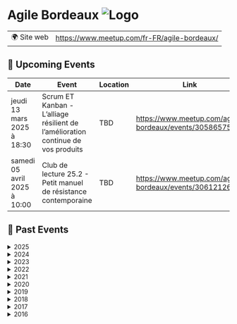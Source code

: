 # Agile Bordeaux ![Logo](https://example.com/logo-agile-bordeaux.png)

|                                |     |
| ------------------------------ | --- |
| 🌍 Site web                    | https://www.meetup.com/fr-FR/agile-bordeaux/ |

<!-- EVENTS:START -->
## 📅 Upcoming Events

| Date | Event | Location | Link |
|------|--------|----------|------|
| jeudi 13 mars 2025 à 18:30 | Scrum ET Kanban - L’alliage résilient de l’amélioration continue de vos produits | TBD | https://www.meetup.com/agile-bordeaux/events/305865751/ |
| samedi 05 avril 2025 à 10:00 | Club de lecture 25.2 - Petit manuel de résistance contemporaine | TBD | https://www.meetup.com/agile-bordeaux/events/306121267/ |

## 📆 Past Events

<details>
<summary>2025</summary>

| Date | Event | Location | Link |
|------|--------|----------|------|
| samedi 15 février 2025 à 09:00 | Coaching Dojo 25.1 | TBD | https://www.meetup.com/agile-bordeaux/events/305095745/ |
| samedi 08 février 2025 à 10:00 | Club de lecture 25.1 - Nexus | TBD | https://www.meetup.com/agile-bordeaux/events/305223231/ |
</details>

<details>
<summary>2024</summary>

| Date | Event | Location | Link |
|------|--------|----------|------|
| samedi 30 novembre 2024 à 10:00 | Club de lecture 24.8 - Une sacrée envie de foutre le bordel | TBD | https://www.meetup.com/agile-bordeaux/events/303986394/ |
| samedi 05 octobre 2024 à 10:00 | Club de lecture 24.7 - Dans le cerveau des champions | TBD | https://www.meetup.com/agile-bordeaux/events/302002220/ |
| samedi 07 septembre 2024 à 10:00 | Club de lecture 24.6 - Les livres de l’été | TBD | https://www.meetup.com/agile-bordeaux/events/302002044/ |
| samedi 29 juin 2024 à 09:00 | Coaching Dojo Juin | TBD | https://www.meetup.com/agile-bordeaux/events/301323388/ |
| samedi 15 juin 2024 à 10:00 | Club de lecture 24.5 - Pour en finir avec le machin | TBD | https://www.meetup.com/agile-bordeaux/events/301013894/ |
| mardi 07 mai 2024 à 19:00 | Atelier du PO #6 : Mission anti-sabotage | TBD | https://www.meetup.com/agile-bordeaux/events/300755558/ |
| samedi 04 mai 2024 à 10:00 | Club de lecture 24.4 - Changer d’altitude | TBD | https://www.meetup.com/agile-bordeaux/events/299362757/ |
| samedi 23 mars 2024 à 09:30 | Club de lecture 24.3 - La boîte à outils de la méthode OKR | Online | https://www.meetup.com/agile-bordeaux/events/298848223/ |
| samedi 16 mars 2024 à 09:00 | Coaching Dojo Mars | TBD | https://www.meetup.com/agile-bordeaux/events/299213788/ |
| mercredi 13 mars 2024 à 19:00 | Atelier du PO #5 : Lean Coffee | TBD | https://www.meetup.com/agile-bordeaux/events/299637290/ |
| mardi 27 février 2024 à 19:00 | Agile Bordeaux 24.1 | TBD | https://www.meetup.com/agile-bordeaux/events/298910561/ |
| samedi 10 février 2024 à 10:00 | Club de lecture 24.2 - Agile conversations | TBD | https://www.meetup.com/agile-bordeaux/events/297716202/ |
| mercredi 31 janvier 2024 à 19:00 | Atelier du PO #4 : L'évolution du PO : du tacticien au stratège | Online | https://www.meetup.com/agile-bordeaux/events/298588040/ |
| samedi 13 janvier 2024 à 10:00 | Club de lecture 24.1 - Les livres des vacances | TBD | https://www.meetup.com/agile-bordeaux/events/295798791/ |
</details>

<details>
<summary>2023</summary>

| Date | Event | Location | Link |
|------|--------|----------|------|
| mercredi 13 décembre 2023 à 19:00 | Atelier du PO #3 - Demoribo : l'art de la pratique de la démo agile | TBD | https://www.meetup.com/agile-bordeaux/events/297759784/ |
| samedi 18 novembre 2023 à 10:00 | Club de lecture 23.7 - Vivre avec son passé | TBD | https://www.meetup.com/agile-bordeaux/events/296337309/ |
| mercredi 15 novembre 2023 à 18:30 | Atelier du PO #2 - S'essayer à l'eXtreme quotation | TBD | https://www.meetup.com/agile-bordeaux/events/297211586/ |
| mardi 10 octobre 2023 à 19:00 | Atelier du PO #1 - Découvrir les bases de l'UX / UI | TBD | https://www.meetup.com/agile-bordeaux/events/293450726/ |
| samedi 23 septembre 2023 à 10:00 | Club de lecture 23.6 - Réparer les Histoires | TBD | https://www.meetup.com/agile-bordeaux/events/294707236/ |
| samedi 26 août 2023 à 10:00 | Club de lecture 23.5 - Les livres de l’été | TBD | https://www.meetup.com/agile-bordeaux/events/294707074/ |
| samedi 17 juin 2023 à 10:00 | Club de lecture 23.4 - La cinquième discipline | TBD | https://www.meetup.com/agile-bordeaux/events/293404784/ |
| samedi 22 avril 2023 à 10:00 | Club de lecture 23.3 - Moi, toi, nous, petit traité des influences réciproques | TBD | https://www.meetup.com/agile-bordeaux/events/291918981/ |
| samedi 25 février 2023 à 10:00 | Club de lecture 23.2 - Éloge de l'inattendu | TBD | https://www.meetup.com/agile-bordeaux/events/291402181/ |
| samedi 28 janvier 2023 à 10:00 | Club de lecture 23.1 - Ne coupez jamais la poire en deux | TBD | https://www.meetup.com/agile-bordeaux/events/290269432/ |
</details>

<details>
<summary>2022</summary>

| Date | Event | Location | Link |
|------|--------|----------|------|
| samedi 03 décembre 2022 à 10:00 | Club de lecture 22.6 - Théorie U, l'essentiel | TBD | https://www.meetup.com/agile-bordeaux/events/288650730/ |
| samedi 17 septembre 2022 à 10:00 | Club de lecture 22.5 - Coacher avec l’Appreciative Inquiry | TBD | https://www.meetup.com/agile-bordeaux/events/286846272/ |
| samedi 18 juin 2022 à 10:00 | Club de lecture 22.4 - Coacher les émotions | TBD | https://www.meetup.com/agile-bordeaux/events/285883383/ |
| mardi 14 juin 2022 à 18:30 | Découvrir le rôle de Product Owner par la pratique et en aidant les autres. | Online | https://www.meetup.com/agile-bordeaux/events/285783764/ |
| samedi 07 mai 2022 à 10:00 | Club de lecture 22.3 - Optimisez votre équipe | TBD | https://www.meetup.com/agile-bordeaux/events/284996319/ |
| samedi 26 mars 2022 à 10:00 | Club de lecture 22.2 - Vous allez commettre une terrible erreur | TBD | https://www.meetup.com/agile-bordeaux/events/283944840/ |
| samedi 29 janvier 2022 à 10:00 | Club de lecture 22.1 - Team Topologies | TBD | https://www.meetup.com/agile-bordeaux/events/282590209/ |
</details>

<details>
<summary>2021</summary>

| Date | Event | Location | Link |
|------|--------|----------|------|
| samedi 20 novembre 2021 à 10:00 | Club de lecture 21.7 - Les vertus de l’échec | TBD | https://www.meetup.com/agile-bordeaux/events/280890878/ |
| samedi 18 septembre 2021 à 10:00 | Club de lecture 21.6 - Que faire des cons ? | TBD | https://www.meetup.com/agile-bordeaux/events/278697415/ |
| samedi 05 juin 2021 à 10:00 | Club de lecture 21.5 - La dynamique des groupes | TBD | https://www.meetup.com/agile-bordeaux/events/278079384/ |
| samedi 08 mai 2021 à 10:00 | Club de lecture 21.4 - Le thérapeute et le philosophe | TBD | https://www.meetup.com/agile-bordeaux/events/277263118/ |
| mardi 13 avril 2021 à 18:30 | Rupture Douce Saison 007 - Rétro-Confinement - Rencontre avec les auteurs | Online | https://www.meetup.com/agile-bordeaux/events/277286242/ |
| samedi 20 mars 2021 à 10:00 | Club de lecture 21.3 - L'espèce fabulatrice | Online | https://www.meetup.com/agile-bordeaux/events/276525708/ |
| samedi 20 février 2021 à 10:00 | Club de lecture 21.2 -  La logique de l'acouphène | Online | https://www.meetup.com/agile-bordeaux/events/275827555/ |
| jeudi 04 février 2021 à 18:30 | Découvrir le rôle de Product Owner par la pratique et en aidant les autres. | Online | https://www.meetup.com/agile-bordeaux/events/275710937/ |
| samedi 16 janvier 2021 à 10:00 | Club de lecture 21.1 - La posture juste | Online | https://www.meetup.com/agile-bordeaux/events/274884100/ |
</details>

<details>
<summary>2020</summary>

| Date | Event | Location | Link |
|------|--------|----------|------|
| samedi 19 décembre 2020 à 10:00 | Club de lecture 20.6 - Ecoute, petit homme ! | Online | https://www.meetup.com/agile-bordeaux/events/274774397/ |
| samedi 21 novembre 2020 à 10:00 | Club de lecture 20.5 - L'approche systémique | Online | https://www.meetup.com/agile-bordeaux/events/273366174/ |
| samedi 12 septembre 2020 à 09:30 | Club de lecture 20.4 - Coacher avec l’approche narrative | TBD | https://www.meetup.com/agile-bordeaux/events/272108470/ |
| samedi 27 juin 2020 à 09:00 | Coaching Dojo 20.2 - Special Online | Online | https://www.meetup.com/agile-bordeaux/events/271203421/ |
| samedi 06 juin 2020 à 09:30 | Club de lecture 20.3 - Notre corps ne ment jamais | Online | https://www.meetup.com/agile-bordeaux/events/270256889/ |
| samedi 18 avril 2020 à 09:30 | Club de lecture 20.2 - La dynamique des équipes et l'intelligence collective | Online | https://www.meetup.com/agile-bordeaux/events/269028247/ |
| samedi 22 février 2020 à 09:30 | Club de lecture 20.1 - Questionnez Mieux et Gagnez en Leadership | TBD | https://www.meetup.com/agile-bordeaux/events/266947585/ |
| samedi 25 janvier 2020 à 09:00 | Coaching Dojo 20.1 | TBD | https://www.meetup.com/agile-bordeaux/events/266214311/ |
</details>

<details>
<summary>2019</summary>

| Date | Event | Location | Link |
|------|--------|----------|------|
| samedi 30 novembre 2019 à 09:30 | Club de lecture 19.5 - La spirale dynamique  | TBD | https://www.meetup.com/agile-bordeaux/events/265397378/ |
| samedi 28 septembre 2019 à 09:30 | Club de lecture 19.4 - La nuit j’écrirai des soleils | TBD | https://www.meetup.com/agile-bordeaux/events/262665679/ |
| samedi 14 septembre 2019 à 09:00 | Coaching Dojo 19.1 | TBD | https://www.meetup.com/agile-bordeaux/events/260531263/ |
| samedi 15 juin 2019 à 09:30 | Club de lecture 19.3 - À nous la liberté | TBD | https://www.meetup.com/agile-bordeaux/events/258815870/ |
| jeudi 06 juin 2019 à 18:45 | Agile Bordeaux 19.2 | TBD | https://www.meetup.com/agile-bordeaux/events/261328959/ |
| samedi 23 mars 2019 à 09:30 | Club de lecture 19.2 - Découvrir un sens à sa vie  | TBD | https://www.meetup.com/agile-bordeaux/events/258813843/ |
| samedi 02 février 2019 à 09:30 | Club de lecture 19.1 - Start With Why | TBD | https://www.meetup.com/agile-bordeaux/events/257027302/ |
| jeudi 24 janvier 2019 à 19:00 | Agile Bordeaux 19.1 | TBD | https://www.meetup.com/agile-bordeaux/events/257289336/ |
</details>

<details>
<summary>2018</summary>

| Date | Event | Location | Link |
|------|--------|----------|------|
| vendredi 14 décembre 2018 à 09:00 | Lean Coffee @ CoolWorking | TBD | https://www.meetup.com/agile-bordeaux/events/256836472/ |
| samedi 01 décembre 2018 à 09:30 | Club de lecture 18.5 - Changing Your Team From The Inside | TBD | https://www.meetup.com/agile-bordeaux/events/255454948/ |
| vendredi 19 octobre 2018 à 09:00 | Lean Coffee @ CoolWorking | TBD | https://www.meetup.com/agile-bordeaux/events/255449522/ |
| samedi 06 octobre 2018 à 09:30 | Club de lecture 18.4 - The Happiness Equation | TBD | https://www.meetup.com/agile-bordeaux/events/252773386/ |
| samedi 15 septembre 2018 à 09:00 | Coaching Dojo 18.2 | TBD | https://www.meetup.com/agile-bordeaux/events/251155460/ |
| samedi 30 juin 2018 à 09:30 | Club de lecture 18.3 - Coaching Agile | TBD | https://www.meetup.com/agile-bordeaux/events/250678700/ |
| samedi 28 avril 2018 à 09:30 | Club de lecture 18.2 | TBD | https://www.meetup.com/agile-bordeaux/events/249376904/ |
| samedi 10 mars 2018 à 09:30 | Club de lecture 18.1 | TBD | https://www.meetup.com/agile-bordeaux/events/247286123/ |
| samedi 03 mars 2018 à 09:00 | Coaching Dojo 18.1 | TBD | https://www.meetup.com/agile-bordeaux/events/246239159/ |
| lundi 05 février 2018 à 19:00 | PODOJO Bordeaux #03 | TBD | https://www.meetup.com/agile-bordeaux/events/246787523/ |
| jeudi 25 janvier 2018 à 19:00 | Agile Bordeaux 18.1 | TBD | https://www.meetup.com/agile-bordeaux/events/245813517/ |
</details>

<details>
<summary>2017</summary>

| Date | Event | Location | Link |
|------|--------|----------|------|
| mercredi 08 novembre 2017 à 19:00 | Club de lecture de novembre | TBD | https://www.meetup.com/agile-bordeaux/events/244046292/ |
| jeudi 05 octobre 2017 à 19:00 | PODOJO Bordeaux #02 | TBD | https://www.meetup.com/agile-bordeaux/events/242640113/ |
| samedi 30 septembre 2017 à 09:00 | Coaching Dojo 17.3 | TBD | https://www.meetup.com/agile-bordeaux/events/241093981/ |
| mercredi 28 juin 2017 à 19:00 | Club de lecture de juin | TBD | https://www.meetup.com/agile-bordeaux/events/240370727/ |
| samedi 17 juin 2017 à 09:00 | Coaching Dojo 17.2 | TBD | https://www.meetup.com/agile-bordeaux/events/237430705/ |
| jeudi 01 juin 2017 à 19:00 | 1er PODOJO Bordeaux | TBD | https://www.meetup.com/agile-bordeaux/events/239292968/ |
| jeudi 06 avril 2017 à 19:00 | Agile Bordeaux 17.1 | TBD | https://www.meetup.com/agile-bordeaux/events/238642143/ |
| mardi 04 avril 2017 à 19:00 | Club de lecture d'Avril | TBD | https://www.meetup.com/agile-bordeaux/events/237956575/ |
| samedi 18 février 2017 à 10:00 | Club de lecture de Février | TBD | https://www.meetup.com/agile-bordeaux/events/236603347/ |
| samedi 14 janvier 2017 à 09:00 | Coaching Dojo 17.1 | TBD | https://www.meetup.com/agile-bordeaux/events/235134649/ |
</details>

<details>
<summary>2016</summary>

| Date | Event | Location | Link |
|------|--------|----------|------|
| samedi 17 décembre 2016 à 09:30 | Club de lecture de Décembre | TBD | https://www.meetup.com/agile-bordeaux/events/235327204/ |
| jeudi 08 décembre 2016 à 19:00 | Agile Bordeaux 16.3 | TBD | https://www.meetup.com/agile-bordeaux/events/235472479/ |
| lundi 17 octobre 2016 à 19:00 | (Lean) Startup (Agile) night - inscription sur le groupe Lean Startup Bordeaux | TBD | https://www.meetup.com/agile-bordeaux/events/234663839/ |
| samedi 15 octobre 2016 à 09:30 | Club de lecture | TBD | https://www.meetup.com/agile-bordeaux/events/234571728/ |
| samedi 30 avril 2016 à 09:30 | Coaching Dojo 16.2 | TBD | https://www.meetup.com/agile-bordeaux/events/228982013/ |
| samedi 02 avril 2016 à 09:30 | Club de Lecture | TBD | https://www.meetup.com/agile-bordeaux/events/228153250/ |
| mardi 29 mars 2016 à 18:30 | Agile Bordeaux 16.2 | TBD | https://www.meetup.com/agile-bordeaux/events/228059408/ |
| samedi 30 janvier 2016 à 09:30 | Coaching Dojo 16.1 | TBD | https://www.meetup.com/agile-bordeaux/events/227883030/ |
| samedi 16 janvier 2016 à 09:30 | Club de Lecture "What's Next?" | TBD | https://www.meetup.com/agile-bordeaux/events/227364116/ |
| mardi 12 janvier 2016 à 18:30 | Agile Bordeaux 16.1 (ce qui était le ScrumWine) | TBD | https://www.meetup.com/agile-bordeaux/events/227009931/ |
</details>
<!-- EVENTS:END -->